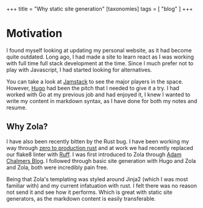 +++
title = "Why static site generation"
[taxonomies]
tags = [ "blog" ]
+++

# Motivation
I found myself looking at updating my personal website, as it had become quite outdated. 
Long ago, I had made a site to learn react as I was working with full time full stack development at the time.
Since I much prefer not to play with Javascript, I had started looking for alternatives.

You can take a look at [Jamstack](https://jamstack.org/generators/) to see the major players in the space.
However, [Hugo](https://gohugo.io/) had been the pitch that I needed to give it a try.
I had worked with Go at my previous job and had enjoyed it, I knew I wanted to write my content in markdown syntax, as I have done for both my notes and resume.

## Why Zola?
I have also been recently bitten by the Rust bug. I have been working my way through [zero to production rust](https://www.zero2prod.com/) and
at work we had recently replaced our flake8 linter with [Ruff](https://github.com/charliermarsh/ruff). I was first introduced
to Zola through [Adam Chalmers Blog](https://blog.adamchalmers.com/). I followed through basic site generation with Hugo and Zola
and Zola, both were incredibly pain free.

Being that Zola's templating was styled around Jinja2 (which I was most familiar with) and my current infatuation with rust.
I felt there was no reason not send it and see how it performs. Which is great with static site generators, as the markdown content
is easily transferable.

